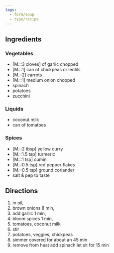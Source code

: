 ```yaml
---
tags:
  - form/soup
  - type/recipe
---
```


## Ingredients

### Vegetables
- [M.::3 cloves] of garlic chopped
- [M.::1] can of chickpeas or lentils
- [M.::2] carrots
- [M.::1] medium onion chopped
- spinach
- potatoes
- zucchini

### Liquids
- coconut milk
- can of tomatoes

### Spices
- [M.::2 tbsp] yellow curry
- [M.::1.5 tsp] turmeric
- [M.::1 tsp] cumin
- [M.::0.5 tsp] red pepper flakes
- [M.::0.5 tsp] ground coriander
- salt & pep to taste

## Directions

1. in oil,
2. brown onions 8 min, 
3. add garlic 1 min, 
4. bloom spices 1 min, 
5. tomatoes, coconut milk
6. stir
7. potatoes, veggies, chickpeas
8. simmer covered for about an 45 min
9. remove from heat add spinach let sit for 15 min
